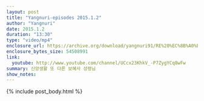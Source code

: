 ```yaml
---
layout: post
title: "Yangnuri-episodes 2015.1.2"
author: "Yangnuri"
date: 2015.1.2
duration: "13:30"
type: "video/mp4"
enclosure_url: https://archive.org/download/yangnuri91/RE%20%EC%8B%A0%EC%95%99%EC%83%9D%ED%99%9C-%EB%98%90%20%EB%8B%A4%EB%A5%B8%20%EB%B3%B4%ED%98%9C%EC%82%AC%20%EC%84%B1%EB%A0%B9%EB%8B%98%28%EC%9A%94.mp4
enclosure_bytes_size: 54508991
link:
  youtube: http://www.youtube.com/channel/UCcx23KhkV_-P7ZygYCq8wFw
summary: 신앙생활 또 다른 보혜사 성령님
show_notes:
---
```


{% include post_body.html %}
